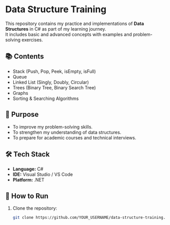 # Data Structure Training

This repository contains my practice and implementations of **Data Structures** in C# as part of my learning journey.  
It includes basic and advanced concepts with examples and problem-solving exercises.

## 📚 Contents
- Stack (Push, Pop, Peek, isEmpty, isFull)
- Queue
- Linked List (Singly, Doubly, Circular)
- Trees (Binary Tree, Binary Search Tree)
- Graphs
- Sorting & Searching Algorithms

## 🎯 Purpose
- To improve my problem-solving skills.
- To strengthen my understanding of data structures.
- To prepare for academic courses and technical interviews.

## 🛠️ Tech Stack
- **Language:** C#
- **IDE:** Visual Studio / VS Code
- **Platform:** .NET

## 🚀 How to Run
1. Clone the repository:
   ```bash
   git clone https://github.com/YOUR_USERNAME/data-structure-training.git
